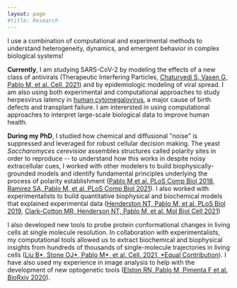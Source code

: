 ```yaml
---
layout: page
#title: Research
---
```

I use a combination of computational and experimental methods to understand heterogeneity, dynamics, and emergent behavior in complex biological systems!


<b>Currently</b>, I am studying SARS-CoV-2 by modeling the effects of a new class of antivirals (Therapeutic Interfering Particles, [Chaturvedi S, Vasen G, Pablo M, et al. Cell. 2021](https://www.cell.com/cell/fulltext/S0092-8674(21)01319-2)) and by epidemiologic modeling of viral spread. I am also using both experimental and computational approaches to study herpesvirus latency in [human cytomegalovirus](https://www.cdc.gov/cmv/overview.html), a major cause of birth defects and transplant failure. I am interersted in using computational approaches to interpret large-scale biological data to improve human health.

<b>During my PhD</b>, I studied how chemical and diffusional "noise" is suppressed and leveraged for robust cellular decision making. The yeast <i>Saccharomyces cerevisiae</i> assembles structures called polarity sites in order to reproduce -- to understand how this works in despite noisy extracellular cues, I worked with other modelers to build biophysically-grounded models and identify fundamental principles underlying the process of polarity establishment ([Pablo M et al. PLoS Comp Biol 2018](https://journals.plos.org/ploscompbiol/article?id=10.1371/journal.pcbi.1006016), [Ramirez SA, Pablo M, et al. PLoS Comp Biol 2021](https://doi.org/10.1371/journal.pcbi.1008525)). I also worked with experimentalists to build quantitative biophysical and biochemical models that explained experimental data ([Henderston NT, Pablo M, et al. PLoS Biol 2019](https://journals.plos.org/plosbiology/article?rev=2&id=10.1371/journal.pbio.3000484), [Clark-Cotton MR, Henderson NT, Pablo M, et al. Mol Biol Cell 2021](https://www.molbiolcell.org/doi/abs/10.1091/mbc.E21-02-0068))

I also developed new tools to probe protein conformational changes in living cells at single molecule resolution. In collaboration with experimentalists, my computational tools allowed us to extract biochemical and biophysical insights from hundreds of thousands of single-molecule trajectories in living cells ([Liu B\*, Stone OJ\*, Pablo M\*, et al. Cell. 2021, *Equal Contribution](https://www.cell.com/cell/fulltext/S0092-8674(21)01109-0)). I have also used my experience in image analysis to help with the development of new optogenetic tools ([Elston RN, Pablo M, Pimenta F et al. BioRxiv 2020](https://www.biorxiv.org/content/10.1101/2020.12.11.421990v2)).
